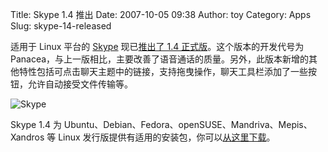 Title: Skype 1.4 推出
Date: 2007-10-05 09:38
Author: toy
Category: Apps
Slug: skype-14-released

适用于 Linux 平台的 [Skype](http://www.skype.com/) 现已[推出了 1.4
正式版](http://share.skype.com/sites/garage/2007/10/skype_for_linux_14_gold_panacea.html)。这个版本的开发代号为
Panacea，与上一版相比，主要改善了语音通话的质量。另外，此版本新增的其他特性包括可点击聊天主题中的链接，支持拖曳操作，聊天工具栏添加了一些按钮，允许自动接受文件传输等。

![Skype](http://i.linuxtoy.org/i/2007/10/skype.png)

Skype 1.4 为 Ubuntu、Debian、Fedora、openSUSE、Mandriva、Mepis、Xandros
等 Linux
发行版提供有适用的安装包，你可以[从这里下载](http://www.skype.com/intl/en/download/skype/linux/choose/)。
